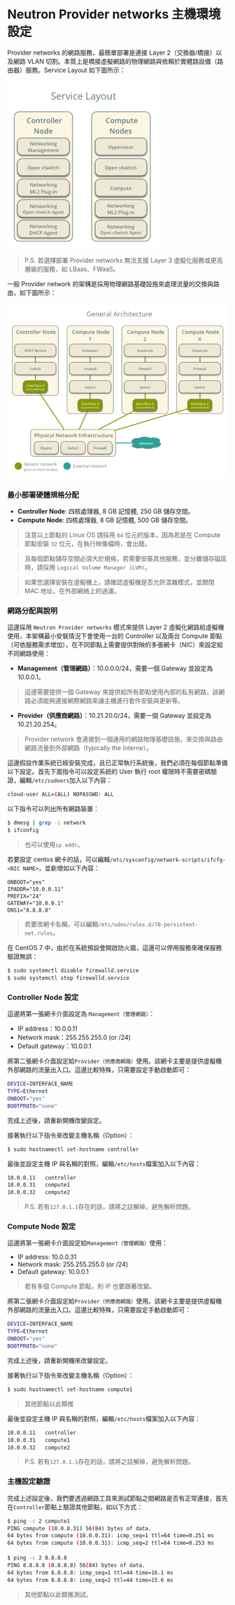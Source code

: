 # Neutron Provider networks 主機環境設定
 Provider networks 的網路服務，最簡單部署是連接 Layer 2（交換器/橋接）以及網路 VLAN 切割。本質上是橋接虛擬網路的物理網路與依賴於實體路設備（路由器）服務。Service Layout 如下圖所示：

![](images/scenario-provider-ovs-services.png)

> P.S. 若選擇部署 Provider networks 無法支援 Layer 3 虛擬化服務或更高層級的服務，如 LBaas、FWaaS。

一般 Provider network 的架構是採用物理網路基礎設施來處理流量的交換與路由，如下圖所示：

![](images/scenario-provider-general.png)

### 最小部署硬體規格分配
* **Controller Node**: 四核處理器, 8 GB 記憶體, 250 GB 儲存空間。
* **Compute Node**: 四核處理器, 8 GB 記憶體, 500 GB 儲存空間。

> 注意以上節點的 Linux OS 請採用 ```64``` 位元的版本，因為若是在 Compute 節點安裝 ```32``` 位元，在執行映像檔時，會出錯。

> 且每個節點儲存空間必須大於規格，若需要安裝其他服務，並分離儲存磁區時，請採用 ```Logical Volume Manager (LVM)```。

> 如果您選擇安裝在虛擬機上，請確認虛擬機是否允許混雜模式，並關閉 MAC 地址，在外部網絡上的過濾。

### 網路分配與說明
這邊採用 ```Neutron Provider networks``` 模式來提供 Layer 2 虛擬化網路給虛擬機使用，本架構最小安裝情況下會使用一台的 Controller 以及兩台 Compute 節點（可依服務需求增加），在不同節點上需要提供對映的多張網卡（NIC）來設定給不同網路使用：
* **Management（管理網路）**：10.0.0.0/24，需要一個 Gateway 並設定為 10.0.0.1。
> 這邊需要提供一個 Gateway 來提供給所有節點使用內部的私有網路，該網路必須能夠連接網際網路來讓主機進行套件安裝與更新等。

* **Provider（供應商網路）**：10.21.20.0/24，需要一個 Gateway 並設定為 10.21.20.254。
> Provider network 會連接到一個通用的網路物理基礎設施，來交換與路由網路流量到外部網路（typically the Interne）。

這邊假設作業系統已經安裝完成，且已正常執行系統後，我們必須在每個節點準備以下設定。首先下面指令可以設定系統的 User 執行 root 權限時不需要密碼驗證，編輯```/etc/sudoers```加入以下內容：
```sh
cloud-user ALL=(ALL) NOPASSWD: ALL
```

以下指令可以列出所有網路裝置：
```sh
$ dmesg | grep -i network
$ ifconfig
```
> 也可以使用```ip addr```。

若要設定 centos 網卡的話，可以編輯```/etc/sysconfig/network-scripts/ifcfg-<NIC NAME>```，並新增如以下內容：
```
ONBOOT="yes"
IPADDR="10.0.0.11"
PREFIX="24"
GATEWAY="10.0.0.1"
DNS1="8.8.8.8"
```
> 若要改網卡名稱，可以編輯```/etc/udev/rules.d/70-persistent-net.rules```。

在 CentOS 7 中，由於在系統預設會開啟防火牆，這邊可以停用服務來確保服務驗證無誤：
```sh
$ sudo systemctl disable firewalld.service
$ sudo systemctl stop firewalld.service
```

### Controller Node 設定
這邊將第一張網卡介面設定為 ```Management（管理網路）```：
* IP address：10.0.0.11
* Network mask：255.255.255.0 (or /24)
* Default gateway：10.0.0.1

將第二張網卡介面設定給```Provider（供應商網路）```使用。該網卡主要是提供虛擬機外部網路的流量出入口。這邊比較特殊，只需要設定手動啟動即可：
```sh
DEVICE=INTERFACE_NAME
TYPE=Ethernet
ONBOOT="yes"
BOOTPROTO="none"
```

完成上述後，請重新開機改變設定。

接著執行以下指令來改變主機名稱（Option）：
```sh
$ sudo hostnamectl set-hostname controller
```

最後並設定主機 IP 與名稱的對照，編輯```/etc/hosts```檔案加入以下內容：
```sh
10.0.0.11   controller
10.0.0.31   compute1
10.0.0.32   compute2
```
> P.S. 若有```127.0.1.1```存在的話，請將之註解掉，避免解析問題。

### Compute Node 設定
這邊將第一張網卡介面設定給```Management（管理網路）```使用：
* IP address: 10.0.0.31
* Network mask: 255.255.255.0 (or /24)
* Default gateway: 10.0.0.1

> 若有多個 Compute 節點，則 IP 也要跟著改變。

將第二張網卡介面設定給```Provider（供應商網路）```使用。該網卡主要是提供虛擬機外部網路的流量出入口。這邊比較特殊，只需要設定手動啟動即可：
```sh
DEVICE=INTERFACE_NAME
TYPE=Ethernet
ONBOOT="yes"
BOOTPROTO="none"
```

完成上述後，請重新開機來改變設定。

接著執行以下指令來改變主機名稱（Option）：
```sh
$ sudo hostnamectl set-hostname compute1
```
> 其他節點以此類推

最後並設定主機 IP 與名稱的對照，編輯```/etc/hosts```檔案加入以下內容：
```sh
10.0.0.11   controller
10.0.0.31   compute1
10.0.0.32   compute2
```
> P.S. 若有```127.0.1.1```存在的話，請將之註解掉，避免解析問題。

### 主機設定驗證
完成上述設定後，我們要透過網路工具來測試節點之間網路是否有正常連接，首先在```Controller```節點上驗證其他節點，如以下方式：
```sh
$ ping -c 2 compute1
PING compute (10.0.0.31) 56(84) bytes of data.
64 bytes from compute (10.0.0.31): icmp_seq=1 ttl=64 time=0.251 ms
64 bytes from compute (10.0.0.31): icmp_seq=2 ttl=64 time=0.253 ms

$ ping -c 2 8.8.8.8
PING 8.8.8.8 (8.8.8.8) 56(84) bytes of data.
64 bytes from 8.8.8.8: icmp_seq=1 ttl=44 time=16.1 ms
64 bytes from 8.8.8.8: icmp_seq=2 ttl=44 time=15.6 ms
```
> 其他節點以此類推測試。
